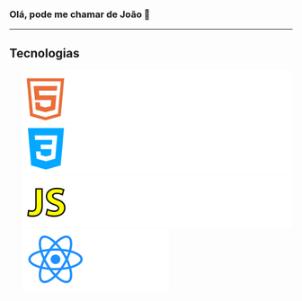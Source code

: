 ### Olá, pode me chamar de João 👋
<hr/>

<h2>Tecnologias </h2>
<ul>
      <img src="https://github.com/jvmartinsdaSilva/jvmartinsdaSilva/blob/main/html.svg" >
      <br />
      <img src="https://github.com/jvmartinsdaSilva/jvmartinsdaSilva/blob/main/css.svg" >
      <br/>
      <img src="https://github.com/jvmartinsdaSilva/jvmartinsdaSilva/blob/main/js.svg" >
      <br/>
      <img src="https://github.com/jvmartinsdaSilva/jvmartinsdaSilva/blob/main/react.svg" >
</ul>
